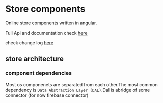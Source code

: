 # Store components

Online store components written in angular.

Full Api and documentation check [here](https://nodeart.github.io/)

check change log [here](https://github.com/NodeArt/angular-commerce/blob/master/CHANGELOG.md)

## store architecture

### component dependencies

Most os componenets are separated from each other.The most common dependency is `Data Abstraction Layer (DAL)`.Dal is abridge of some connector (for now firebase connector)
